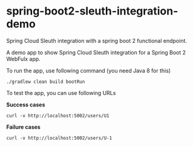 # spring-boot2-sleuth-integration-demo
Spring Cloud Sleuth integration with a spring boot 2 functional endpoint.

A demo app to show Spring Cloud Sleuth integration for a Spring Boot 2 WebFulx app.

To run the app, use following command (you need Java 8 for this)
```
./gradlew clean build bootRun
```

To test the app, you can use following URLs

**Success cases**
```
curl -v http://localhost:5002/users/U1
```

**Failure cases**
```
curl -v http://localhost:5002/users/U-1
```
